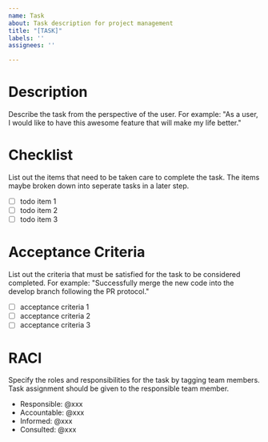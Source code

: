 ```yaml
---
name: Task
about: Task description for project management
title: "[TASK]"
labels: ''
assignees: ''

---
```


# Description
Describe the task from the perspective of the user. For example: "As a user, I would like to have this awesome feature that will make my life better."

# Checklist
List out the items that need to be taken care to complete the task. The items maybe broken down into seperate tasks in a later step.
- [ ] todo item 1
- [ ] todo item 2
- [ ] todo item 3

# Acceptance Criteria
List out the criteria that must be satisfied for the task to be considered completed. For example: "Successfully merge the new code into the develop branch following the PR protocol."
- [ ] acceptance criteria 1
- [ ] acceptance criteria 2
- [ ] acceptance criteria 3

# RACI
Specify the roles and responsibilities for the task by tagging team members. Task assignment should be given to the responsible team member.
- Responsible: @xxx
- Accountable: @xxx
- Informed: @xxx
- Consulted: @xxx
